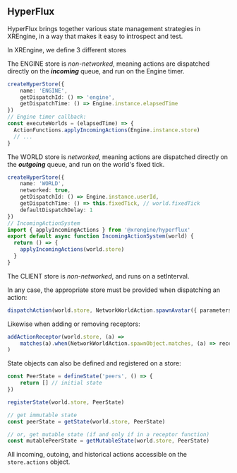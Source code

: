 ## HyperFlux

HyperFlux brings together various state management strategies in XREngine, in a way that makes it easy to introspect and test. 

In XREngine, we define 3 different stores

The ENGINE store is _non-networked_, meaning actions are dispatched directly on the _**incoming**_ queue, and run on the Engine timer. 

```ts
createHyperStore({
    name: 'ENGINE',
    getDispatchId: () => 'engine',
    getDispatchTime: () => Engine.instance.elapsedTime
})
// Engine timer callback:
const executeWorlds = (elapsedTime) => {
  ActionFunctions.applyIncomingActions(Engine.instance.store)
  // ...
}
```

The WORLD store is _networked_, meaning actions are dispatched directly on the _**outgoing**_ queue, and run on the world's fixed tick.

```ts
createHyperStore({
    name: 'WORLD',
    networked: true,
    getDispatchId: () => Engine.instance.userId,
    getDispatchTime: () => this.fixedTick, // world.fixedTick
    defaultDispatchDelay: 1
})
// IncomingActionSystem
import { applyIncomingActions } from '@xrengine/hyperflux'
export default async function IncomingActionSystem(world) {
  return () => {
    applyIncomingActions(world.store)
  }
}

```

The CLIENT store is _non-networked_, and runs on a setInterval. 

In any case, the appropriate store must be provided when dispatching an action:

```ts
dispatchAction(world.store, NetworkWorldAction.spawnAvatar({ parameters }))
  ```

Likewise when adding or removing receptors:
```ts
addActionReceptor(world.store, (a) =>
    matches(a).when(NetworkWorldAction.spawnObject.matches, (a) => recepted.push(a))
)
```

State objects can also be defined and registered on a store:

```ts
const PeerState = defineState('peers', () => {
    return [] // initial state
})

registerState(world.store, PeerState)

// get immutable state
const peerState = getState(world.store, PeerState)

// or, get mutable state (if and only if in a receptor function)
const mutablePeerState = getMutableState(world.store, PeerState)
```

All incoming, outoing, and historical actions accessible on the `store.actions` object. 

